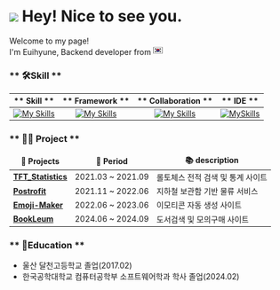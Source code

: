 <h1><img src="https://emojis.slackmojis.com/emojis/images/1531849430/4246/blob-sunglasses.gif?1531849430" width="30"/> Hey! Nice to see you.</h1>

<p>Welcome to my page! <br> I'm Euihyune, Backend developer from <img src="https://github.com/Euihyunee/euihyunee/blob/main/south-korea.png?raw=true" width="17"/> </p>

### ** 🛠️Skill **

|** Skill **|** Framework **|** Collaboration **|** IDE **|
| :------: | :------: | :------: | :------: |
|[![My Skills](https://skillicons.dev/icons?i=java,mysql)](https://skillicons.dev) | [![My Skills](https://skillicons.dev/icons?i=spring,gradle)](https://skillicons.dev) |[![My Skills](https://skillicons.dev/icons?i=postman,github,notion)](https://skillicons.dev) |[![MySkills](https://skillicons.dev/icons?i=idea,vscode)](https://skillicons.dev) |


### ** 👨‍💻 Project **

<table>
  <thead align="center">
    <tr border: none;>
      <td><b>🎁 Projects</b></td>
      <td><b>📅 Period</b>
      <td><b>📚 description</b></td>
    </tr>
  </thead>
  <tbody>
    <tr>
      <td><a href="https://github.com/Euihyunee/TFT_Statistics"><b>TFT_Statistics</b></a></td>
      <td>2021.03 ~ 2021.09</td>
      <td>롤토체스 전적 검색 및 통계 사이트</td>
    </tr>
    <tr>
      <td><a href="https://github.com/RDDcat/postrofit"><b>Postrofit</b></a></td>
      <td>2021.11 ~ 2022.06</td>
      <td>지하철 보관함 기반 물류 서비스</td>
    </tr>
    <tr>
      <td><a href="https://github.com/Euihyunee/myEmoji"><b>Emoji-Maker</b></a></td>
      <td>2022.06 ~ 2023.06</td>
      <td>이모티콘 자동 생성 사이트</td>
    </tr>
    <tr>
      <td><a href="[https://github.com/Euihyunee/myEmoji](https://github.com/MoonThousand/BookLeum)"><b>BookLeum</b></a></td>
      <td>2024.06 ~ 2024.09</td>
      <td>도서검색 및 모의구매 사이트</td>
    </tr>
  </tbody>
</table>

### ** 🏫Education **
- 울산 달천고등학교 졸업(2017.02)
- 한국공학대학교 컴퓨터공학부 소프트웨어학과 학사 졸업(2024.02)
